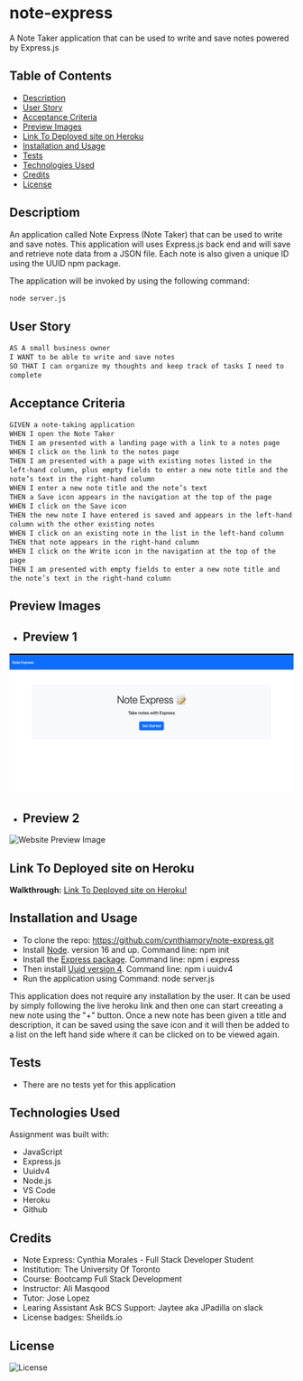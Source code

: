 # note-express
A Note Taker application that can be used to write and save notes powered by Express.js
## Table of Contents

- [Description](#description)
- [User Story](#user-story)
- [Acceptance Criteria](#acceptance-criteria)
- [Preview Images](#preview-images) 
- [Link To Deployed site on Heroku](#link-to-deployed-site-on-heroku)
- [Installation and Usage](#installation-and-usage)
- [Tests](#tests)
- [Technologies Used](#technologies-used)
- [Credits](#credits)
- [License](#license)

## Descriptiom

An application called Note Express (Note Taker) that can be used to write and save notes. This application will uses Express.js back end and will save and retrieve note data from a JSON file. Each note is also given a unique ID using the UUID npm package.

The application will be invoked by using the following command:

```bash
node server.js
```

## User Story

```
AS A small business owner
I WANT to be able to write and save notes
SO THAT I can organize my thoughts and keep track of tasks I need to complete
```

## Acceptance Criteria

```
GIVEN a note-taking application
WHEN I open the Note Taker
THEN I am presented with a landing page with a link to a notes page
WHEN I click on the link to the notes page
THEN I am presented with a page with existing notes listed in the left-hand column, plus empty fields to enter a new note title and the note’s text in the right-hand column
WHEN I enter a new note title and the note’s text
THEN a Save icon appears in the navigation at the top of the page
WHEN I click on the Save icon
THEN the new note I have entered is saved and appears in the left-hand column with the other existing notes
WHEN I click on an existing note in the list in the left-hand column
THEN that note appears in the right-hand column
WHEN I click on the Write icon in the navigation at the top of the page
THEN I am presented with empty fields to enter a new note title and the note’s text in the right-hand column
```

## Preview Images
- ## Preview 1
![Website Preview Image](./images/preview-1.png)
- ## Preview 2
![Website Preview Image](./)

## Link To Deployed site on Heroku
**Walkthrough:** [Link To Deployed site on Heroku!](https://....) 


## Installation and Usage
- To clone the repo: https://github.com/cynthiamory/note-express.git
- Install [Node](https://nodejs.org/en). version 16 and up. Command line: npm init 
- Install the [Express package](https://www.npmjs.com/package/express). Command line: npm i express
- Then install [Uuid version 4](https://www.npmjs.com/package/uuidv4). Command line: npm i uuidv4
- Run the application using Command: node server.js

This application does not require any installation by the user. It can be used by simply following the live heroku link and then one can start creeating a new note using the "+" button. Once a new note has been given a title and description, it can be saved using the save icon and it will then be added to a list on the left hand side where it can be clicked on to be viewed again.

## Tests
- There are no tests yet for this application

## Technologies Used
Assignment was built with:
- JavaScript
- Express.js
- Uuidv4
- Node.js
- VS Code
- Heroku
- Github


## Credits
- Note Express: Cynthia Morales - Full Stack Developer Student
- Institution: The University Of Toronto
- Course: Bootcamp Full Stack Development
- Instructor: Ali Masqood
- Tutor: Jose Lopez 
- Learing Assistant Ask BCS Support: Jaytee aka JPadilla on slack
- License badges: Sheilds.io


## License

![License](https://img.shields.io/badge/License-MIT-9cf.svg)